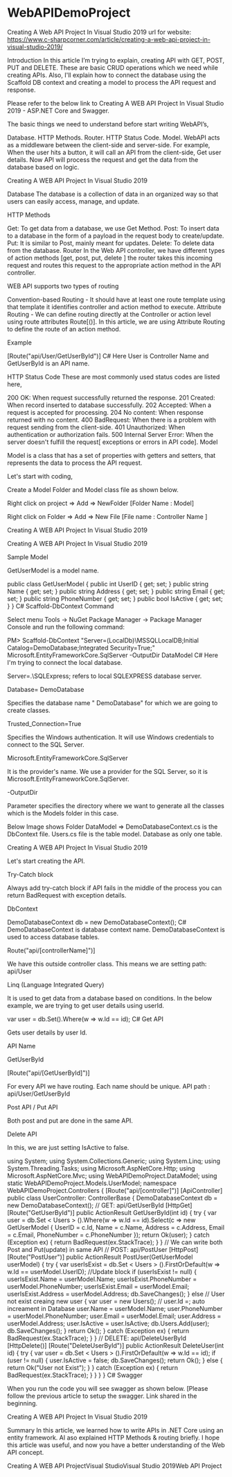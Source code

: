 # WebAPIDemoProject
Creating A Web API Project In Visual Studio 2019
url for website: https://www.c-sharpcorner.com/article/creating-a-web-api-project-in-visual-studio-2019/

Introduction
In this article I’m trying to explain, creating API with GET, POST, PUT and DELETE. These are basic CRUD operations which we need while creating APIs. Also, I'll explain how to connect the database using the Scaffold DB context and creating a model to process the API request and response.

Please refer to the below link to Creating A WEB API Project In Visual Studio 2019 - ASP.NET Core and Swagger.

The basic things we need to understand before start writing WebAPI’s,

Database.
HTTP Methods.
Router.
HTTP Status Code.
Model.
WebAPI acts as a middleware between the client-side and server-side. For example, When the user hits a button, it will call an API from the client-side,  Get user details. Now API will process the request and get the data from the database based on logic.

Creating A WEB API Project In Visual Studio 2019

Database
The database is a collection of data in an organized way so that users can easily access, manage, and update.

HTTP Methods

Get: To get data from a database, we use Get Method.
Post: To insert data to a database in the form of a payload in the request body to create/update.
Put: It is similar to Post, mainly meant for updates.
Delete: To delete data from the database.
Router
In the Web API controller, we have different types of action methods [get, post, put, delete ] the router takes this incoming request and routes this request to the appropriate action method in the API controller.

WEB API supports two types of routing

Convention-based Routing - It should have at least one route template using that template it identifies controller and action method to execute.
Attribute Routing - We can define routing directly at the Controller or action level using route attributes Route[()].
In this article, we are using Attribute Routing to define the route of an action method. 

Example

[Route("api/User/GetUserById")]
C#
Here User is Controller Name and GetUserById is an API name.

HTTP Status Code
These are most commonly used status codes are listed here,

200 OK: When request successfully returned the response. 
201 Created: When record inserted to database successfully.
202 Accepted: When a request is accepted for processing.
204 No content: When response returned with no content.
400 BadRequest: When there is a problem with request sending from the client-side.
401 Unauthorized: When authentication or authorization fails.
500 Internal Server Error: When the server doesn't fulfill the request[ exceptions or errors in API code].
Model

Model is a class that has a set of properties with getters and setters, that represents the data to process the API request. 

Let's start with coding,

Create a Model Folder and Model class file as shown below.

Right click on project => Add => NewFolder [Folder Name : Model]

Right click on Folder => Add => New File [File name : Controller Name ]

Creating A WEB API Project In Visual Studio 2019

Creating A WEB API Project In Visual Studio 2019

Sample Model

GetUserModel is a model name. 

public class GetUserModel
{
     public int UserID { get; set; }
     public string Name { get; set; }
     public string Address { get; set; }
     public string Email { get;  set; }
     public string PhoneNumber { get; set; }
     public bool IsActive { get; set; }
}
C#
Scaffold-DbContext Command

Select menu Tools -> NuGet Package Manager -> Package Manager Console and run the following command:

PM> Scaffold-DbContext "Server=(LocalDb)\MSSQLLocalDB;Initial Catalog=DemoDatabase;Integrated Security=True;" Microsoft.EntityFrameworkCore.SqlServer -OutputDir DataModel
C#
Here I'm trying to connect the local database. 

Server=.\SQLExpress; refers to local SQLEXPRESS database server.

Database= DemoDatabase

Specifies the database name " DemoDatabase" for which we are going to create classes.

Trusted_Connection=True

Specifies the Windows authentication. It will use Windows credentials to connect to the SQL Server.

Microsoft.EntityFrameworkCore.SqlServer

It is the provider's name. We use a provider for the SQL Server, so it is Microsoft.EntityFrameworkCore.SqlServer.

-OutputDir

Parameter specifies the directory where we want to generate all the classes which is the Models folder in this case.

Below Image shows Folder DataModel => DemoDatabaseContext.cs is the DbContext file. Users.cs file is the table model. Database as only one table.

Creating A WEB API Project In Visual Studio 2019

Let's start creating the API.

Try-Catch block

Always add try-catch block if API fails in the middle of the process you can return BadRequest with exception details.

DbContext

DemoDatabaseContext db = new DemoDatabaseContext();
C#
DemoDatabaseContext is database context name. DemoDatabaseContext is used to access database tables.

Route("api/[controllerName]")]

We have this outside controller class. This means we are setting path: api/User

Linq (Language Integrated Query)

It is used to get data from a database based on conditions. In the below example, we are trying to get user details using userId.

var user = db.Set<Users>().Where(w => w.Id == id);
C#
Get API

Gets user details by user Id.

API Name

GetUserById

[Route("api/[GetUserById]")]

For every API we have routing. Each name should be unique. API path : api/User/GetUserById

Post API / Put API

Both post and put are done in the same API.

Delete API

In this, we are just setting IsActive to false.

using System;
using System.Collections.Generic;
using System.Linq;
using System.Threading.Tasks;
using Microsoft.AspNetCore.Http;
using Microsoft.AspNetCore.Mvc;
using WebAPIDemoProject.DataModel;
using static WebAPIDemoProject.Models.UserModel;
namespace WebAPIDemoProject.Controllers {
    [Route("api/[controller]")]
    [ApiController]
    public class UserController: ControllerBase {
        DemoDatabaseContext db = new DemoDatabaseContext();
        // GET: api/GetUserById
        [HttpGet]
        [Route("GetUserById")]
        public ActionResult GetUserById(int id) {
            try {
                var user = db.Set < Users > ().Where(w => w.Id == id).Select(c => new GetUserModel {
                    UserID = c.Id,
                        Name = c.Name,
                        Address = c.Address,
                        Email = c.Email,
                        PhoneNumber = c.PhoneNumber
                });
                return Ok(user);
            } catch (Exception ex) {
                return BadRequest(ex.StackTrace);
            }
        }
        // We can write both Post and Put(update) in same API
        // POST: api/PostUser
        [HttpPost]
        [Route("PostUser")]
        public ActionResult PostUser(GetUserModel userModel) {
            try {
                var userIsExist = db.Set < Users > ().FirstOrDefault(w => w.Id == userModel.UserID);
                //Update block
                if (userIsExist != null) {
                    userIsExist.Name = userModel.Name;
                    userIsExist.PhoneNumber = userModel.PhoneNumber;
                    userIsExist.Email = userModel.Email;
                    userIsExist.Address = userModel.Address;
                    db.SaveChanges();
                } else // User not exist creaing new user
                {
                    var user = new Users();
                    // user.Id =;  auto increament in Database
                    user.Name = userModel.Name;
                    user.PhoneNumber = userModel.PhoneNumber;
                    user.Email = userModel.Email;
                    user.Address = userModel.Address;
                    user.IsActive = user.IsActive;
                    db.Users.Add(user);
                    db.SaveChanges();
                }
                return Ok();
            } catch (Exception ex) {
                return BadRequest(ex.StackTrace);
            }
        }
        // DELETE: api/DeleteUserById
        [HttpDelete()]
        [Route("DeleteUserById")]
        public ActionResult DeleteUser(int id) {
            try {
                var user = db.Set < Users > ().FirstOrDefault(w => w.Id == id);
                if (user != null) {
                    user.IsActive = false;
                    db.SaveChanges();
                    return Ok();
                } else {
                    return Ok("User not Exist");
                }
            } catch (Exception ex) {
                return BadRequest(ex.StackTrace);
            }
        }
    }
}
C#
Swagger

When you run the code you will see swagger as shown below. [Please follow the previous article to setup the swagger. Link shared in the beginning.

Creating A WEB API Project In Visual Studio 2019

Summary
In this article, we learned how to write APIs in .NET Core using an entity framework. AI aso explained HTTP Methods & routing briefly. I hope this article was useful, and now you have a better understanding of the Web API concept.

Creating A WEB API ProjectVisual StudioVisual Studio 2019Web API Project

